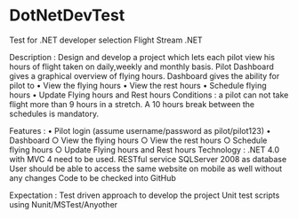 DotNetDevTest
=============

Test for .NET developer selection
Flight Stream .NET 


Description :  Design and develop a project which lets each pilot view his hours of flight taken on daily,weekly and monthly basis. Pilot Dashboard gives a graphical overview of flying hours. 
Dashboard gives the ability for pilot to 
  • View the flying hours 
	• View the rest hours
	• Schedule flying hours
	• Update Flying hours and Rest hours
Conditions : a pilot can not take flight more than 9 hours in a stretch. A 10 hours break between the schedules is mandatory.

Features :
	• Pilot login (assume username/password as pilot/pilot123)
	• Dashboard
		○ View the flying hours 
		○ View the rest hours
		○ Schedule flying hours
		○ Update Flying hours and Rest hours
Technology :
	.NET 4.0 with MVC 4 need to be used.
	RESTful service
	SQLServer 2008 as database
	User should be able to access the same website on mobile as well without any changes
	Code to be checked into GitHub
	
Expectation : 
	Test driven approach to develop the project
	Unit test scripts using Nunit/MSTest/Anyother

